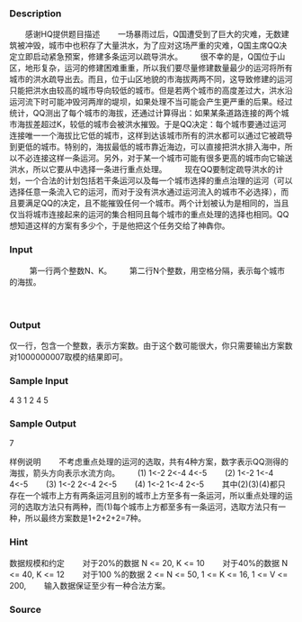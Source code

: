
### Description




　　感谢HQ提供题目描述
　　一场暴雨过后，Q国遭受到了巨大的灾难，无数建筑被冲毁，城市中也积存了大量洪水，为了应对这场严重的灾难，Q国主席QQ决定立即启动紧急预案，修建多条运河以疏导洪水。
　　很不幸的是，Q国位于山区，地形复杂，运河的修建困难重重，所以我们要尽量修建数量最少的运河将所有城市的洪水疏导出去。而且，位于山区地貌的市海拔两两不同，这导致修建的运河只能把洪水由较高的城市导向较低的城市。但是若两个城市的高度差过大，洪水沿运河流下时可能冲毁河两岸的堤坝，如果处理不当可能会产生更严重的后果。经过统计，QQ测出了每个城市的海拔，还通过计算得出：如果某条道路连接的两个城市海拔差超过K，较低的城市会被洪水摧毁。于是QQ决定：每个城市要通过运河连接唯一一个海拔比它低的城市，这样到达该城市所有的洪水都可以通过它被疏导到更低的城市。特别的，海拔最低的城市靠近海边，可以直接把洪水排入海中，所以不必连接这样一条运河。另外，对于某一个城市可能有很多更高的城市向它输送洪水，所以它要从中选择一条进行重点处理。
　　现在QQ要制定疏导洪水的计划，一个合法的计划包括若干条运河以及每一个城市选择的重点治理的运河（可以选择任意一条流入它的运河，而对于没有洪水通过运河流入的城市不必选择），而且要满足QQ的决定，且不能摧毁任何一个城市。两个计划被认为是相同的，当且仅当将城市连接起来的运河的集合相同且每个城市的重点处理的选择也相同。QQ想知道这样的方案有多少个，于是他把这个任务交给了神犇你。


### Input
 
　　第一行两个整数N、K。
　　第二行N个整数，用空格分隔，表示每个城市的海拔。

　　
### Output
仅一行，包含一个整数，表示方案数。由于这个数可能很大，你只需要输出方案数对1000000007取模的结果即可。

### Sample Input
4 3
1 2 4 5


### Sample Output
7

样例说明
　　不考虑重点处理的运河的选取，共有4种方案，数字表示QQ测得的海拔，箭头方向表示水流方向。
　　(1) 1<-2 2<-4 4<-5
　　(2) 1<-2 1<-4 4<-5
　　(3) 1<-2 2<-4 2<-5
　　(4) 1<-2 1<-4 2<-5
　　其中(2)(3)(4)都只存在一个城市上方有两条运河且别的城市上方至多有一条运河，所以重点处理的运河的选取方法只有两种，而(1)每个城市上方都至多有一条运河，选取方法只有一种，所以最终方案数是1+2+2+2=7种。


### Hint
数据规模和约定
　　对于20%的数据 N <= 20, K <= 10
　　对于40%的数据 N <= 40, K <= 12
　　对于100 %的数据 2 <= N <= 50, 1 <= K <= 16, 1 <= V <= 200,
　　输入数据保证至少有一种合法方案。

### Source
